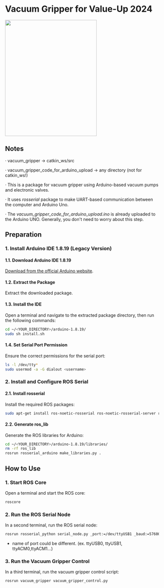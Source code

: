 # Vacuum Gripper for Value-Up 2024
<img src= "https://github.com/user-attachments/assets/05ab714e-d31a-4fed-9c38-53d1a6a998bf" width="300" height="380" /> 


## Notes
· vacuum_gripper -> catkin_ws/src

· vacuum_gripper_code_for_arduino_upload -> any directory (not for catkin_ws!)


· This is a package for vacuum gripper using Arduino-based vacuum pumps and electronic valves.

· It uses _rosserial_ package to make UART-based communication between the computer and Arduino Uno.

· The _vacuum_gripper_code_for_arduino_upload.ino_ is already uploaded to the Arduino UNO. Generally, you don't need to worry about this step.


## Preparation

### 1. Install Arduino IDE 1.8.19 (Legacy Version)

#### 1.1. Download Arduino IDE 1.8.19
[Download from the official Arduino website](https://www.arduino.cc/en/software).

#### 1.2. Extract the Package
Extract the downloaded package.

#### 1.3. Install the IDE
Open a terminal and navigate to the extracted package directory, then run the following commands:
```sh
cd ~/<YOUR_DIRECTORY>/arduino-1.8.19/
sudo sh install.sh
```

#### 1.4. Set Serial Port Permission
Ensure the correct permissions for the serial port:
```sh
ls -l /dev/tty*
sudo usermod -a -G dialout <username>
```
### 2. Install and Configure ROS Serial

#### 2.1. Install rosserial
Install the required ROS packages:
```sh
sudo apt-get install ros-noetic-rosserial ros-noetic-rosserial-server ros-noetic-rosserial-arduino
```
#### 2.2. Generate ros_lib
Generate the ROS libraries for Arduino:
```sh
cd ~/<YOUR_DIRECTORY>/arduino-1.8.19/libraries/
rm -rf ros_lib
rosrun rosserial_arduino make_libraries.py .
```
## How to Use
### 1. Start ROS Core
Open a terminal and start the ROS core:
```sh
roscore
```

### 2. Run the ROS Serial Node
In a second terminal, run the ROS serial node:
```sh
rosrun rosserial_python serial_node.py _port:=/dev/ttyUSB1 _baud:=57600
```
* name of port could be different. (ex. ttyUSB0, ttyUSB1, ttyACM0,ttyACM1...)

### 3. Run the Vacuum Gripper Control
In a third terminal, run the vacuum gripper control script:
```sh
rosrun vacuum_gripper vacuum_gripper_control.py
```

